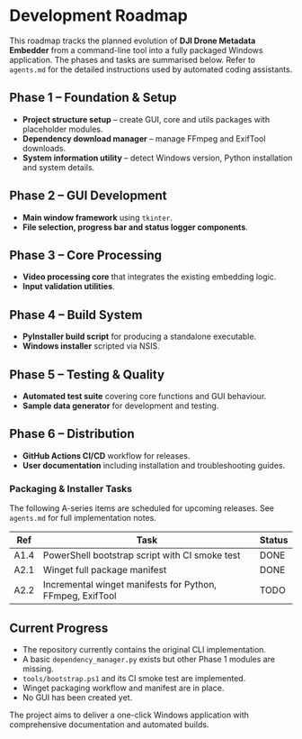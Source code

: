 # Development Roadmap

This roadmap tracks the planned evolution of **DJI Drone Metadata Embedder** from a command-line tool into a fully packaged Windows application. The phases and tasks are summarised below. Refer to `agents.md` for the detailed instructions used by automated coding assistants.

## Phase 1 – Foundation & Setup
- **Project structure setup** – create GUI, core and utils packages with placeholder modules.
- **Dependency download manager** – manage FFmpeg and ExifTool downloads.
- **System information utility** – detect Windows version, Python installation and system details.

## Phase 2 – GUI Development
- **Main window framework** using `tkinter`.
- **File selection, progress bar and status logger components**.

## Phase 3 – Core Processing
- **Video processing core** that integrates the existing embedding logic.
- **Input validation utilities**.

## Phase 4 – Build System
- **PyInstaller build script** for producing a standalone executable.
- **Windows installer** scripted via NSIS.

## Phase 5 – Testing & Quality
- **Automated test suite** covering core functions and GUI behaviour.
- **Sample data generator** for development and testing.

## Phase 6 – Distribution
- **GitHub Actions CI/CD** workflow for releases.
- **User documentation** including installation and troubleshooting guides.

### Packaging & Installer Tasks
The following A-series items are scheduled for upcoming releases. See `agents.md` for full implementation notes.

| Ref  | Task                                                            | Status |
| ---- | --------------------------------------------------------------- | ------ |
| A1.4 | PowerShell bootstrap script with CI smoke test                  | DONE   |
| A2.1 | Winget full package manifest                                    | DONE   |
| A2.2 | Incremental winget manifests for Python, FFmpeg, ExifTool       | TODO   |

## Current Progress
- The repository currently contains the original CLI implementation.
- A basic `dependency_manager.py` exists but other Phase 1 modules are missing.
- `tools/bootstrap.ps1` and its CI smoke test are implemented.
- Winget packaging workflow and manifest are in place.
- No GUI has been created yet.

The project aims to deliver a one-click Windows application with comprehensive documentation and automated builds.

